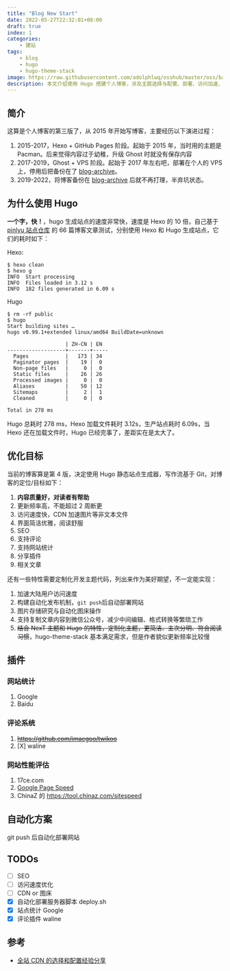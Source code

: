 ```yaml
---
title: "Blog New Start"
date: 2022-05-27T22:32:01+08:00
draft: true
index: 1
categories:
    - 建站
tags:
    - blog
    - hugo
    - hugo-theme-stack
image: https://raw.githubusercontent.com/adolphlwq/osshub/master/oss/banner/typewriter-2.jpg
description: 本文介绍使用 Hugo 搭建个人博客，涉及主题选择与配置、部署、访问加速、SEO 优化等
---
```


## 简介
这算是个人博客的第三版了，从 2015 年开始写博客，主要经历以下演进过程：
1. 2015-2017，Hexo + GitHub Pages 阶段。起始于 2015 年，当时用的主题是 Pacman。后来觉得内容过于幼稚，升级 Ghost 时就没有保存内容
2. 2017-2019，Ghost + VPS 阶段。起始于 2017 年左右吧，部署在个人的 VPS 上，停用后把备份在了 [blog-archive](https://github.com/adolphlwq/blog-archive)。
3. 2019-2022，将博客备份在 [blog-archive](https://github.com/adolphlwq/blog-archive) 后就不再打理，半弃坑状态。

## 为什么使用 Hugo
**一个字，快！**，hugo 生成站点的速度非常快，速度是 Hexo 的 10 倍，自己基于 [pinlyu 站点仓库](https://github.com/leirock/blog) 的 66 篇博客文章测试，分别使用 Hexo 和 Hugo 生成站点，它们的耗时如下：

Hexo:
```shell
$ hexo clean
$ hexo g
INFO  Start processing
INFO  Files loaded in 3.12 s
INFO  182 files generated in 6.09 s
```

Hugo
```shell
$ rm -rf public
$ hugo
Start building sites …
hugo v0.99.1+extended linux/amd64 BuildDate=unknown

                   | ZH-CN | EN
-------------------+-------+-----
  Pages            |   173 | 34
  Paginator pages  |    19 |  0
  Non-page files   |     0 |  0
  Static files     |    26 | 26
  Processed images |     0 |  0
  Aliases          |    50 | 12
  Sitemaps         |     2 |  1
  Cleaned          |     0 |  0

Total in 278 ms
```
Hugo 总耗时 278 ms，Hexo 加载文件耗时 3.12s，生产站点耗时 6.09s，当 Hexo 还在加载文件时，Hugo 已经完事了，差距实在是太大了。

## 优化目标
当前的博客算是第 4 版，决定使用 Hugo 静态站点生成器，写作流基于 Git，对博客的定位/目标如下：
1. **内容质量好，对读者有帮助**
2. 更新频率高，不能超过 2 周断更
3. 访问速度快，CDN 加速图片等非文本文件
4. 界面简洁优雅，阅读舒服
5. SEO
6. 支持评论
7. 支持网站统计
8. 分享插件
9. 相关文章

还有一些特性需要定制化开发主题代码，列出来作为美好期望，不一定能实现：
1. 加速大陆用户访问速度
2. 构建自动化发布机制，`git push`后自动部署网站
3. 图片存储研究与自动化图床操作
4. 支持复制文章内容到微信公众号，减少中间编辑、格式转换等繁琐工作
5. ~~结合 NexT 主题和 Hugo 的特性，定制化主题，更简洁、主次分明、符合阅读习惯~~，hugo-theme-stack 基本满足需求，但是作者貌似更新频率比较慢

## 插件

### 网站统计
1. Google
2. Baidu

### 评论系统
1. ~~https://github.com/imaegoo/twikoo~~
2. [X] waline

### 网站性能评估
1. 17ce.com
2. [Google Page Speed](https://pagespeed.web.dev/)
3. ChinaZ 的 https://tool.chinaz.com/sitespeed

## 自动化方案
git push 后自动化部署网站

## TODOs
- [ ] SEO
- [ ] 访问速度优化
- [ ] CDN or 图床
- [X] 自动化部署服务器脚本 deploy.sh
- [X] 站点统计 Google
- [X] 评论插件 waline

## 参考
- [全站 CDN 的选择和配置经验分享](https://www.pupboss.com/post/2021/experience-sharing-of-site-wide-cdn-configuration/)